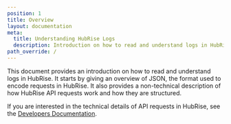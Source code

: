 ```yaml
---
position: 1
title: Overview
layout: documentation
meta:
  title: Understanding HubRise Logs
  description: Introduction on how to read and understand logs in HubRise.
path_override: /
---
```


This document provides an introduction on how to read and understand logs in HubRise. It starts by giving an overview of JSON, the format used to encode requests in HubRise. It also provides a non-technical description of how HubRise API requests work and how they are structured.

If you are interested in the technical details of API requests in HubRise, see the [Developers Documentation](/developers/api/general-concepts/).

